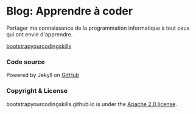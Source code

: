 # Blog: Apprendre à coder

Partager ma connaissance de la programmation informatique à tout ceux qui ont envie d'apprendre.

[bootstrapyourcodingskills](http://blog.bootstrapyourcodingskills.com)

### Code source

Powered by Jekyll on [GitHub](https://github.com/BootstrapYourCodingSkills/bootstrapyourcodingskills.github.io)

### Copyright & License

bootstrapyourcodingskills.github.io is under the [Apache 2.0 license](http://www.apache.org/licenses/LICENSE-2.0).
